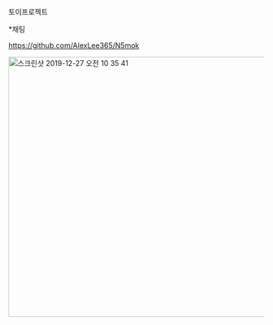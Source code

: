 토이프로젝트



*채팅

https://github.com/AlexLee365/N5mok



<img width="512" alt="스크린샷 2019-12-27 오전 10 35 41" src="https://user-images.githubusercontent.com/47776915/71496101-c5619900-2894-11ea-9f1d-14b642e442a9.png">

